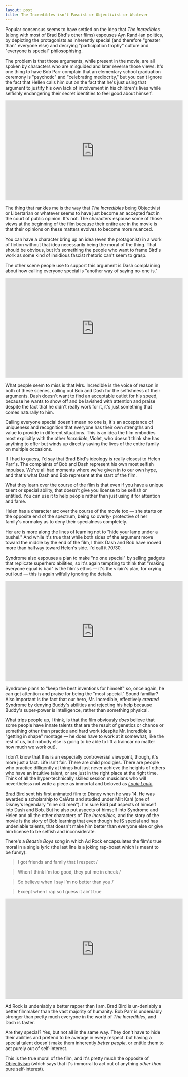 ```yaml
---
layout: post
title: The Incredibles isn't Fascist or Objectivist or Whatever
---
```


Popular consensus seems to have settled on the idea that 
*The Incredibles* (along with most of Brad Bird's other films) 
espouses Ayn Rand-ian politics, by depicting the protagonists 
as inherently special (and therefore "greater than" everyone else) 
and decrying "participation trophy" culture and "everyone is special" 
philosophising.

The problem is that those arguments, while present in the movie, 
are all spoken by characters who are misguided and later reverse 
those views. It's one thing to have Bob Parr complain that an 
elementary school graduation ceremony is "psychotic" and "celebrating 
mediocrity," but you can't ignore the fact that Hellen calls him out 
on the fact that he's just using that argument to justify his own 
lack of involvement in his children's lives while selfishly 
endangering their secret identities to feel good about himself. 

<iframe width="560" height="315" src="https://www.youtube.com/embed/p7c1HDUHlJo" frameborder="0" allowfullscreen></iframe>

The thing that rankles me is the way that *The Incredibles* being 
Objectivist or Libertarian or whatever seems to have just become 
an accepted fact in the court of public opinion. It's not. The 
characters espouse some of those views at the beginning of the film 
because their entire arc in the movie is that their opinions on these 
matters evolves to become more nuanced. 

You can have a character bring up an idea (even the protagonist) in 
a work of fiction without that idea necessarily being the moral of 
the thing. That should be obvious, but it's something the people who 
want to frame Bird's work as some kind of insidious fascist 
rhetoric can't seem to grasp. 

The other scene people use to support this argument is Dash 
complaining about how calling everyone special is "another way of 
saying no-one is." 

<iframe width="560" height="315" src="https://www.youtube.com/embed/1E9pKU_N15A" frameborder="0" allowfullscreen></iframe>

What people seem to miss is that Mrs. Incredible is the voice of 
reason in both of these scenes, calling out Bob and Dash for the 
selfishness of their arguments. Dash doesn't want to find an 
acceptable outlet for his speed, because he wants to show off 
and be lavished with attention and praise despite the fact that 
he didn't really work for it, it's just something that comes 
naturally to him. 

Calling everyone special doesn't mean no one is, it's an acceptance 
of uniqueness and recognition that everyone has their own strengths 
and value to provide in different situations. This is an idea the 
film embodies most explicitly with the other *Incredible*, Violet, 
who doesn't think she has anything to offer but winds up directly 
saving the lives of the entire family on multiple occasions. 

If I had to guess, I'd say that Brad Bird's ideology is really 
closest to Helen Parr's. The complaints of Bob and Dash represent 
his own most selfish impulses. We've all had moments where we've 
given in to our own hype, and that's what Dash and Bob represent at 
the start of the film. 

What they learn over the course of the film is 
that even if you have a unique talent or special ability, that 
doesn't give you license to be selfish or entitled. You can use it 
to help people rather than just using it for attention and fame. 

Helen has a character arc over the course of the movie too &mdash; 
she starts on the opposite end of the spectrum, being so overly- 
protective of her family's normalcy as to deny their specialness 
completely. 

Her arc is more along the lines of learning not to "hide your lamp 
under a bushel." And while it's true that while both sides of the 
argument move toward the middle by the end 
of the film, I think Dash and Bob have moved more than halfway toward 
Helen's side. I'd call it 70/30. 

Syndrome also espouses a plan to make "no one special" by selling 
gadgets that replicate superhero abilities, so it's again tempting 
to think that "making everyone equal is bad" is the film's ethos 
&mdash; it's the vilain's plan, for crying out loud &mdash; 
this is again wilfully ignoring the details. 

<iframe width="560" height="315" src="https://www.youtube.com/embed/iRlh_w6uRds" frameborder="0" allowfullscreen></iframe>

Syndrome plans to "keep the best inventions for himself" so, once 
again, he can get attention and praise for being the "most special." 
Sound familiar? Also important is the fact that our hero, 
Mr. Incredible, effectively *created* Syndrome by denying Buddy's 
abilities and rejecting his help because Buddy's super-power is 
intelligence, rather than something physical. 

What trips people up, I think, is that the film obviously *does* 
believe that some people have innate talents that are the result of 
genetics or chance or something other than practice and hard work 
(despite Mr. Incredible's "getting in shape" montage &mdash; he does 
have to work at it somewhat, like the rest of us, but nobody else is 
going to be able to lift a traincar no matter how much we work out). 

I don't know that this is an especially controversial viewpoint, 
though, it's more just a fact. Life isn't fair.  There are child 
prodigies. There are people who practice dilligently at things but 
just never achieve the heights of others who have an intuitive 
talent, or are just in the right place at the right time. 
Think of all the hyper-technically skilled session musicians 
who will nevertheless not write a piece as immortal and beloved as 
*[Louie Louie](https://www.youtube.com/watch?v=qCzgK_DoKB4).* 

[Brad Bird](http://en.wikipedia.org/wiki/Brad_Bird) sent his first animated film to Disney when he was 14. 
He was awarded a scholarship to CalArts and studied under Milt Kahl 
(one of Disney's legendary "nine old men"). I'm sure Bird put aspects 
of himself into Dash and Bob. But he also put aspects of himself into 
Syndrome and Helen and all the other characters of *The Incredibles,* 
and the story of the movie is the story of Bob learning that even 
though he IS special and has undeniable talents, that doesn't make 
him better than everyone else or give him license to be selfish and 
inconsiderate. 

There's a *Beastie Boys* song in which Ad Rock encapsulates the film's 
true moral in a single lyric (the last line is a joking rap-boast
which is meant to be funny):

> I got friends and family that I respect / 

> When I think I'm too good, they put me in check / 

> So believe when I say I'm no better than you / 

> Except when I rap so I guess it ain't true 

<iframe width="560" height="315" src="https://www.youtube.com/embed/i-QadwBCqQw" frameborder="0" allowfullscreen></iframe>

Ad Rock is undeniably a better rapper than I am. Brad Bird is 
un-deniably a better filmmaker than the vast majority of humanity. 
Bob Parr is undeniably stronger than pretty much everyone in the 
world of *The Incredibles*, and Dash is faster. 

Are they special? Yes, but not all in the same way. They don't have 
to hide their abilities and pretend to be average in every respect. 
but having a special talent doesn't make them inherently 
*better people*, or entitle them to act purely out of self-interest. 

This is the true moral of the film, and it's pretty much the 
opposite of [Objectivism](http://en.wikipedia.org/wiki/Objectivism_(Ayn_Rand)) (which says that it's immorral to act out 
of anything *other than* pure self-interest). 